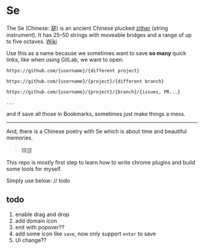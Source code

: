 # Se


The Se (Chinese: 瑟) is an ancient Chinese plucked [zither](https://en.wikipedia.org/wiki/Zither) (string instrument). It has 25–50 strings with moveable bridges and a range of up to five octaves. [Wiki](https://en.wikipedia.org/wiki/Se_(instrument))

Use this as a name because we sometimes want to save **so many** quick links, like when using GitLab, we want to open:

```
https://github.com/{username}/{different project}

https://github.com/{username}/{project}/{different branch}

https://github.com/{username}/{project}/{branch}/{issues, PR...}

...
```

and if save all those in Bookmarks, sometimes just make things a mess.

---


And, there is a Chinese poetry with Se which is about time and beautiful memories.
> 锦瑟

This repo is mostly first step to learn how to write chrome plugins and build some tools for myself.

Simply use below:
// todo


## todo

1. enable drag and drop
2. add domain icon
3. enit with popover??
4. add some icon like `save`, now only support `enter` to save
5. UI change??

